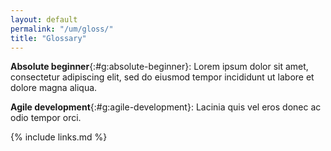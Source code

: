 ```yaml
---
layout: default
permalink: "/um/gloss/"
title: "Glossary"
---
```


**Absolute beginner**{:#g:absolute-beginner}: Lorem ipsum dolor sit
amet, consectetur adipiscing elit, sed do eiusmod tempor incididunt ut
labore et dolore magna aliqua.

**Agile development**{:#g:agile-development}: Lacinia quis vel eros
donec ac odio tempor orci.

{% include links.md %}
